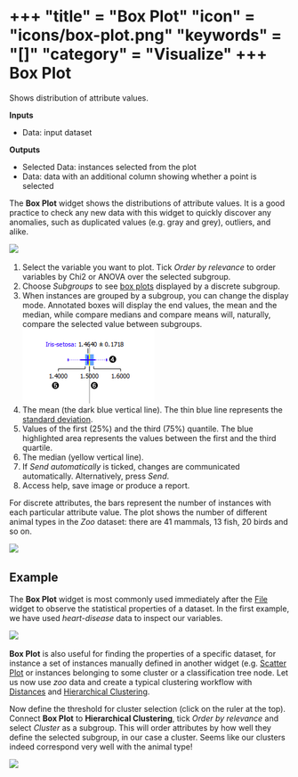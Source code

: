 +++
"title" = "Box Plot"
"icon" = "icons/box-plot.png"
"keywords" = "[]"
"category" = "Visualize"
+++
Box Plot
========

Shows distribution of attribute values.

**Inputs**

- Data: input dataset

**Outputs**

- Selected Data: instances selected from the plot
- Data: data with an additional column showing whether a point is selected

The **Box Plot** widget shows the distributions of attribute values. It is a good practice to check any new data with this widget to quickly discover any anomalies, such as duplicated values (e.g. gray and grey), outliers, and alike.

![](/images/BoxPlot-Continuous-stamped.png)

1. Select the variable you want to plot. Tick *Order by relevance* to order variables by Chi2 or ANOVA over the selected subgroup.
2. Choose *Subgroups* to see [box plots](https://en.wikipedia.org/wiki/Box_plot) displayed by a discrete subgroup.
3. When instances are grouped by a subgroup, you can change the display mode. Annotated boxes will display the end values, the mean and the median, while compare medians and compare means will, naturally, compare the selected value between subgroups.
![continuous](/images/BoxPlot-Continuous-small.png)
4. The mean (the dark blue vertical line). The thin blue line represents the [standard deviation](http://mathworld.wolfram.com/StandardDeviation.html).
5. Values of the first (25%) and the third (75%) quantile. The blue  highlighted area represents the values between the first and the third quartile.
6. The median (yellow vertical line).
7. If *Send automatically* is ticked, changes are communicated automatically. Alternatively, press *Send*.
8. Access help, save image or produce a report.

For discrete attributes, the bars represent the number of instances with each particular attribute value. The plot shows the number of different animal types in the *Zoo* dataset: there are 41 mammals, 13 fish, 20 birds and so on.

![](/images/BoxPlot-Discrete.png)

Example
-------

The **Box Plot** widget is most commonly used immediately after the [File](../data/file.md) widget to observe the statistical properties of a dataset. In the first example, we have used *heart-disease* data to inspect our variables.

![](/images/BoxPlot-Example1.png)

**Box Plot** is also useful for finding the properties of a specific dataset, for instance a set of instances manually defined in another widget (e.g. [Scatter Plot](../visualize/scatterplot.md) or instances belonging to some cluster or a classification tree node. Let us now use *zoo* data and create a typical clustering workflow with [Distances](../unsupervised/distances.md) and [Hierarchical Clustering](../unsupervised/hierarchicalclustering.md).

Now define the threshold for cluster selection (click on the ruler at the top). Connect **Box Plot** to **Hierarchical Clustering**, tick *Order by relevance* and select *Cluster* as a subgroup. This will order attributes by how well they define the selected subgroup, in our case a cluster. Seems like our clusters indeed correspond very well with the animal type!

![](/images/BoxPlot-Example2.png)
